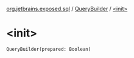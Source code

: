 [org.jetbrains.exposed.sql](../index.md) / [QueryBuilder](index.md) / [&lt;init&gt;](.)

# &lt;init&gt;

`QueryBuilder(prepared: Boolean)`
